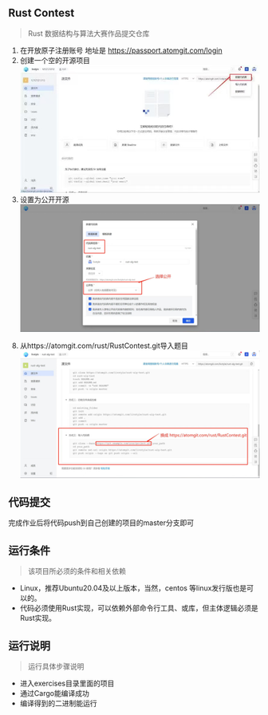 ## Rust Contest
> Rust 数据结构与算法大赛作品提交仓库 

1. 在开放原子注册账号 地址是 https://passport.atomgit.com/login
2. 创建一个空的开源项目
    ![创建一个空的开源项目](.assets/空项目.jpg)
3. 设置为公开开源
    ![设置为公开开源](.assets/公开开源.jpg)
<!-- 4. 配置流水线密钥变量信息 名称是ID 值为在atomgit的用户名
5. 在个人设置中查找用户名
    ![在个人设置中查找用户名](.assets/用户名.png)
6. 配置密钥说明图
    ![配置密钥说明图](.assets/配置密钥说明.png)
7. 配置成功会这样显示
    ![配置成功会这样显示](.assets/配置ID成功.png) -->
8. 从https://atomgit.com/rust/RustContest.git导入题目
    ![导入题目](.assets/导入题目.jpg)


## 代码提交
完成作业后将代码push到自己创建的项目的master分支即可

## 运行条件
> 该项目所必须的条件和相关依赖  
* Linux，推荐Ubuntu20.04及以上版本，当然，centos 等linux发行版也是可以的。
* 代码必须使用Rust实现，可以依赖外部命令行工具、或库，但主体逻辑必须是Rust实现。

## 运行说明
> 运行具体步骤说明
* 进入exercises目录里面的项目
* 通过Cargo能编译成功
* 编译得到的二进制能运行
